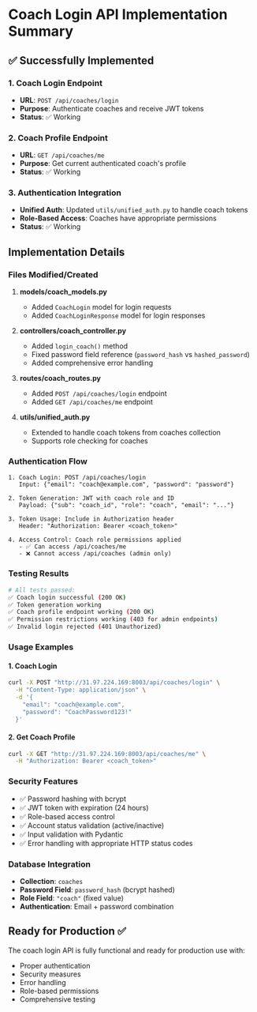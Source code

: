 # Coach Login API Implementation Summary

## ✅ Successfully Implemented

### 1. **Coach Login Endpoint**
- **URL**: `POST /api/coaches/login`
- **Purpose**: Authenticate coaches and receive JWT tokens
- **Status**: ✅ Working

### 2. **Coach Profile Endpoint**
- **URL**: `GET /api/coaches/me`
- **Purpose**: Get current authenticated coach's profile
- **Status**: ✅ Working

### 3. **Authentication Integration**
- **Unified Auth**: Updated `utils/unified_auth.py` to handle coach tokens
- **Role-Based Access**: Coaches have appropriate permissions
- **Status**: ✅ Working

## Implementation Details

### Files Modified/Created

1. **models/coach_models.py**
   - Added `CoachLogin` model for login requests
   - Added `CoachLoginResponse` model for login responses

2. **controllers/coach_controller.py**
   - Added `login_coach()` method
   - Fixed password field reference (`password_hash` vs `hashed_password`)
   - Added comprehensive error handling

3. **routes/coach_routes.py**
   - Added `POST /api/coaches/login` endpoint
   - Added `GET /api/coaches/me` endpoint

4. **utils/unified_auth.py**
   - Extended to handle coach tokens from coaches collection
   - Supports role checking for coaches

### Authentication Flow

```
1. Coach Login: POST /api/coaches/login
   Input: {"email": "coach@example.com", "password": "password"}
   
2. Token Generation: JWT with coach role and ID
   Payload: {"sub": "coach_id", "role": "coach", "email": "..."}
   
3. Token Usage: Include in Authorization header
   Header: "Authorization: Bearer <coach_token>"
   
4. Access Control: Coach role permissions applied
   - ✅ Can access /api/coaches/me
   - ❌ Cannot access /api/coaches (admin only)
```

### Testing Results

```bash
# All tests passed:
✅ Coach login successful (200 OK)
✅ Token generation working
✅ Coach profile endpoint working (200 OK)
✅ Permission restrictions working (403 for admin endpoints)
✅ Invalid login rejected (401 Unauthorized)
```

### Usage Examples

#### 1. Coach Login
```bash
curl -X POST "http://31.97.224.169:8003/api/coaches/login" \
  -H "Content-Type: application/json" \
  -d '{
    "email": "coach@example.com",
    "password": "CoachPassword123!"
  }'
```

#### 2. Get Coach Profile
```bash
curl -X GET "http://31.97.224.169:8003/api/coaches/me" \
  -H "Authorization: Bearer <coach_token>"
```

### Security Features

- ✅ Password hashing with bcrypt
- ✅ JWT token with expiration (24 hours)
- ✅ Role-based access control
- ✅ Account status validation (active/inactive)
- ✅ Input validation with Pydantic
- ✅ Error handling with appropriate HTTP status codes

### Database Integration

- **Collection**: `coaches`
- **Password Field**: `password_hash` (bcrypt hashed)
- **Role Field**: `"coach"` (fixed value)
- **Authentication**: Email + password combination

## Ready for Production ✅

The coach login API is fully functional and ready for production use with:
- Proper authentication
- Security measures
- Error handling
- Role-based permissions
- Comprehensive testing
